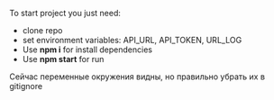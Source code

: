 To start project you just need:
- clone repo
- set environment variables: API_URL, API_TOKEN, URL_LOG 
- Use **npm i** for install dependencies
- Use **npm start** for run

Сейчас переменные окружения видны, но правильно убрать их в gitignore
